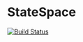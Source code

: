 # StateSpace

[![Build Status](https://travis-ci.org/ElOceanografo/StateSpace.jl.svg?branch=master)](https://travis-ci.org/ElOceanografo/StateSpace.jl)
